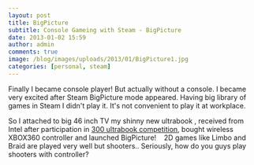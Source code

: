 ```yaml
---
layout: post
title: BigPicture
subtitle: Console Gameing with Steam - BigPicture
date: 2013-01-02 15:59
author: admin
comments: true
image: /blog/images/uploads/2013/01/BigPicture1.jpg
categories: [personal, steam]
---
```

Finally I became console player! But actually without a console. I became very excited after Steam BigPicture mode appeared. Having big library of games in Steam I didn't play it. It's not convenient to play it at workplace.

So I attached to big 46 inch TV my shinny new ultrabook , received from Intel after participation in <a href="http://www.codeproject.com/script/Awards/competition.aspx?cid=598">300 ultrabook competition</a>, bought wireless XBOX360 controller and launched BigPicture!    2D games like Limbo and Braid are played very well but shooters.. Seriously, how do you guys play shooters with controller?

